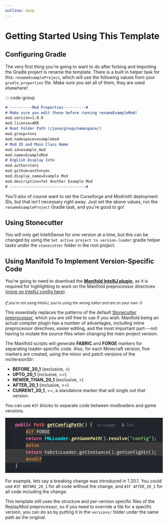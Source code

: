 ```yaml
---
outline: deep
---
```


# Getting Started Using This Template

## Configuring Gradle

The very first thing you're going to want to do after forking and importing the Gradle project is rename the template.
There is a built in helper task for this: `renameExampleProject`, which will use the following values from
your `gradle.properties` file. Make sure you set all of them, they are used elsewhere!

::: code-group
```md [gradle.properties]
# ----------Mod Properties----------#
# Make sure you edit these before running renameExampleMod!
mod.version=1.0.0
mod.license=ARR
# Root Folder Path (/java/group/namespace/)
mod.group=toni
mod.namespace=examplemod
# Mod ID and Main Class Name
mod.id=example_mod
mod.name=ExampleMod
# English Display Info
mod.author=toni
mod.github=anthxnymc
mod.display_name=Example Mod
mod.description=Yet Another Example Mod
# ----------------------------------#
```

You'll also of course want to set the Curseforge and Modrinth deployment IDs, but that isn't necessary right away. 
Just set the above values, run the `renameExampleProject` Gradle task, and you're good to go!

## Using Stonecutter

You will only get IntelliSense for one version at a time, but this can be changed by using the `Set active project to version-loader` 
gradle helper tasks under the `stonecutter` folder in the root project.


## Using Manifold To Implement Version-Specific Code

You're going to need to download the [**Manifold IntelliJ plugin**](https://plugins.jetbrains.com/plugin/10057-manifold), as it is required for highlighting to
work on the Manifold preprocessor directives ([more on IntelliJ config here](/intellij)). 

<sub>*If you're not using IntelliJ, you're using the wrong editor and are on your own :3*</sub>

This essentially replaces the patterns of the default [Stonecutter preprocessor](https://stonecutter.kikugie.dev/stonecutter/comments), 
which you are still free to use if you wish. Manifold being an actual compiler plugin has a number of advantages, including inline
preprocessor directives, easier editing, and the most important part---not having to mutate the source files
when changing the main project version.

The Manifold scripts will generate **FABRIC** and **FORGE** markers for separating loader-specific code.
Also, for each Minecraft version, five markers are created, using the minor and patch versions of the mcVersionStr:
- **BEFORE_20_1** (exclusive, <)
- **UPTO_20_1** (inclusive, <=)
- **NEWER_THAN_20_1** (exclusive, >)
- **AFTER_20_1** (inclusive, >=)
- **CURRENT_20_1**, ==, a standalone marker that will single out that version.

You can use `#IF` blocks to separate code between modloaders and game versions.

![preprocessor.png](assets/preprocessor.png)

For example, lets say a breaking change was introduced in 1.20.1. You could use `#IF BEFORE_20_1` for all code
without the change, and `#IF AFTER_20_1` for all code including the change.

This template still uses the structure and per-version specific files of the ReplayMod preprocessor, so if you need to
override a file for a specific version, you can do so by putting it in the `versions/` folder under the same path as the original.
